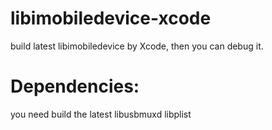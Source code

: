 # libimobiledevice-xcode
build latest libimobiledevice by Xcode, then you can debug it.

# Dependencies:
you need build the latest libusbmuxd libplist
